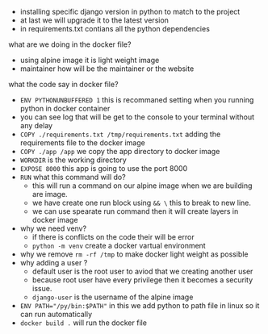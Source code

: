 * installing specific django version in python to match to the project
* at last we will upgrade it to the latest version
* in requirements.txt contians all the python dependencies

what are we doing in the docker file?
* using alpine image it is light weight image
* maintainer how will be the maintainer or the website

what the code say in docker file?
* `ENV PYTHONUNBUFFERED 1` this is recommaned setting when you running python in docker container
* you can see log that will be get to the console to your terminal without any delay
* `COPY ./requirements.txt /tmp/requirements.txt` adding the requirements file to the docker image
* `COPY ./app /app` we copy the app directory to docker image
* `WORKDIR` is the working directory
* `EXPOSE 8000` this app is going to use the port 8000
* `RUN` what this command will do?
    * this will run a command on our alpine image when we are building are image.
    * we have create one run block using `&& \` this to break to new line.
    * we can use spearate run command then it will create layers in docker image
* why we need venv?
    * if there is conflicts on the code their will be error
    * `python -m venv`  create a docker vartual environment 
* why we remove `rm -rf /tmp` to make docker light weight as possible
* why adding a user ?
    * default user is the root user to aviod that we creating another user
    * because root user have every privilege then  it becomes a security issue.
    * `django-user` is the username of the alpine image
* `ENV PATH="/py/bin:$PATH"` in this we add python to path file in linux so it can run automatically
* `docker build .` will run the docker file